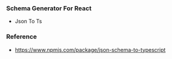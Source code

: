 ### Schema Generator For React
 * Json To Ts

### Reference
 * https://www.npmjs.com/package/json-schema-to-typescript